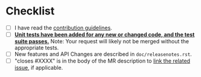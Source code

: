 # Checklist

- [ ] I have read the [contribution guidelines](https://wiki.fysik.dtu.dk/ase/development/contribute.html).
- [ ] [**Unit tests have been added for any new or changed code, and the test suite passes.**](https://wiki.fysik.dtu.dk/ase/development/tests.html) Note: Your request will likely not be merged without the appropriate tests.
- [ ] New features and API Changes are described in `doc/releasenotes.rst`.
- [ ] "closes #XXXX" is in the body of the MR description to [link the related issue](https://docs.gitlab.com/ee/user/project/issues/managing_issues.html#closing-issues-automatically), if applicable.
